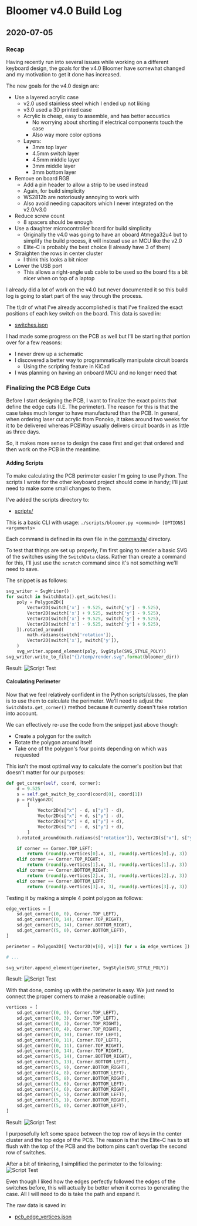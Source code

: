 # Bloomer v4.0 Build Log

## 2020-07-05

### Recap

Having recently run into several issues while working on a different keyboard
design, the goals for the v4.0 Bloomer have somewhat changed and my motivation
to get it done has increased.

The new goals for the v4.0 design are:
- Use a layered acrylic case
    - v2.0 used stainless steel which I ended up not liking
    - v3.0 used a 3D printed case
    - Acrylic is cheap, easy to assemble, and has better acoustics
        - No worrying about shorting if electrical components touch the case
        - Also way more color options
    - Layers:
        - 3mm top layer
        - 4.5mm switch layer
        - 4.5mm middle layer
        - 3mm middle layer
        - 3mm bottom layer
- Remove on board RGB
    - Add a pin header to allow a strip to be used instead
    - Again, for build simplicity
    - WS2812b are notoriously annoying to work with
    - Also avoid needing capacitors which I never integrated on the v2.0/v3.0
- Reduce screw count
    - 8 spacers should be enough
- Use a daughter microcontroller board for build simplicity
    - Originally the v4.0 was going to have an oboard Atmega32u4 but to simplify
      the build process, it will instead use an MCU like the v2.0
    - Elite-C is probably the best choice (I already have 3 of them)
- Straighten the rows in center cluster
    - I think this looks a bit nicer
- Lower the USB port
    - This allows a right-angle usb cable to be used so the board fits a bit
      nicer when on top of a laptop

I already did a lot of work on the v4.0 but never documented it so this build
log is going to start part of the way through the process.

The tl;dr of what I've already accomplished is that I've finalized the exact
positions of each key switch on the board. This data is saved in:

- [switches.json](../data/switches.json)

I had made some progress on the PCB as well but I'll be starting that portion
over for a few reasons:
- I never drew up a schematic
- I discovered a better way to programmatically manipulate circuit boards
    - Using the scripting feature in KiCad
- I was planning on having an onboard MCU and no longer need that

### Finalizing the PCB Edge Cuts

Before I start designing the PCB, I want to finalize the exact points that
define the edge cuts (I.E. The perimeter). The reason for this is that the case
takes much longer to have manufactured than the PCB. In general, when ordering
laser cut acrylic from Ponoko, it takes around two weeks for it to be delivered
whereas PCBWay usually delivers circuit boards in as little as three days.

So, it makes more sense to design the case first and get that ordered and then
work on the PCB in the meantime.

#### Adding Scripts

To make calculating the PCB perimeter easier I'm going to use Python. The
scripts I wrote for the other keyboard project should come in handy; I'll just
need to make some small changes to them.

I've added the scripts directory to:
- [scripts/](../scripts)

This is a basic CLI with usage:
`./scripts/bloomer.py <command> [OPTIONS] <arguments>`

Each command is defined in its own file in the
[commands/](../scripts/commands)
directory.

To test that things are set up properly, I'm first going to render a basic SVG
of the switches using the `SwitchData` class. Rather than create a command for
this, I'll just use the `scratch` command since it's not something we'll need
to save.

The snippet is as follows:

```python
svg_writer = SvgWriter()
for switch in SwitchData().get_switches():
    poly = Polygon2D([
        Vector2D(switch['x'] - 9.525, switch['y'] - 9.525),
        Vector2D(switch['x'] + 9.525, switch['y'] - 9.525),
        Vector2D(switch['x'] + 9.525, switch['y'] + 9.525),
        Vector2D(switch['x'] - 9.525, switch['y'] + 9.525),
    ]).rotated_around(
        math.radians(switch['rotation']),
        Vector2D(switch['x'], switch['y']),
    )
    svg_writer.append_element(poly, SvgStyle(SVG_STYLE_POLY))
svg_writer.write_to_file("{}/temp/render.svg".format(bloomer_dir))
```

Result:
![Script Test](./script_test_1.svg)

#### Calculating Perimeter

Now that we feel relatively confident in the Python scripts/classes, the plan
is to use them to calculate the perimeter. We'll need to adjust the
`SwitchData.get_corner()` method because it currently doesn't take rotation
into account.

We can effectively re-use the code from the snippet just above though:
- Create a polygon for the switch
- Rotate the polygon around itself
- Take one of the polygon's four points depending on which was requested

This isn't the most optimal way to calculate the corner's position but that
doesn't matter for our purposes:

```python
def get_corner(self, coord, corner):
    d = 9.525
    s = self.get_switch_by_coord(coord[0], coord[1])
    p = Polygon2D(
        [
            Vector2D(s["x"] - d, s["y"] - d),
            Vector2D(s["x"] + d, s["y"] - d),
            Vector2D(s["x"] + d, s["y"] + d),
            Vector2D(s["x"] - d, s["y"] + d),
        ]
    ).rotated_around(math.radians(s["rotation"]), Vector2D(s["x"], s["y"]))

    if corner == Corner.TOP_LEFT:
        return (round(p.vertices[0].x, 3), round(p.vertices[0].y, 3))
    elif corner == Corner.TOP_RIGHT:
        return (round(p.vertices[1].x, 3), round(p.vertices[1].y, 3))
    elif corner == Corner.BOTTOM_RIGHT:
        return (round(p.vertices[2].x, 3), round(p.vertices[2].y, 3))
    elif corner == Corner.BOTTOM_LEFT:
        return (round(p.vertices[3].x, 3), round(p.vertices[3].y, 3))
```

Testing it by making a simple 4 point polygon as follows:
```python
edge_vertices = [
    sd.get_corner((0, 0), Corner.TOP_LEFT),
    sd.get_corner((0, 14), Corner.TOP_RIGHT),
    sd.get_corner((5, 14), Corner.BOTTOM_RIGHT),
    sd.get_corner((5, 0), Corner.BOTTOM_LEFT),
]

perimeter = Polygon2D([ Vector2D(v[0], v[1]) for v in edge_vertices ])

# ...

svg_writer.append_element(perimeter, SvgStyle(SVG_STYLE_POLY))
```

Result:
![Script Test](./script_test_2.svg)

With that done, coming up with the perimeter is easy. We just need to connect
the proper corners to make a reasonable outline:
```python
vertices = [
    sd.get_corner((0, 0), Corner.TOP_LEFT),
    sd.get_corner((0, 3), Corner.TOP_LEFT),
    sd.get_corner((0, 3), Corner.TOP_RIGHT),
    sd.get_corner((0, 4), Corner.TOP_RIGHT),
    sd.get_corner((0, 10), Corner.TOP_LEFT),
    sd.get_corner((0, 11), Corner.TOP_LEFT),
    sd.get_corner((0, 11), Corner.TOP_RIGHT),
    sd.get_corner((0, 14), Corner.TOP_RIGHT),
    sd.get_corner((5, 14), Corner.BOTTOM_RIGHT),
    sd.get_corner((5, 13), Corner.BOTTOM_LEFT),
    sd.get_corner((5, 9), Corner.BOTTOM_RIGHT),
    sd.get_corner((4, 8), Corner.BOTTOM_LEFT),
    sd.get_corner((5, 8), Corner.BOTTOM_RIGHT),
    sd.get_corner((5, 6), Corner.BOTTOM_LEFT),
    sd.get_corner((4, 6), Corner.BOTTOM_RIGHT),
    sd.get_corner((5, 5), Corner.BOTTOM_LEFT),
    sd.get_corner((5, 1), Corner.BOTTOM_RIGHT),
    sd.get_corner((5, 0), Corner.BOTTOM_LEFT),
]
```

Result:
![Script Test](./pcb_perimeter_1.svg)

I purposefully left some space between the top row of keys in the center
cluster and the top edge of the PCB. The reason is that the Elite-C has to sit
flush with the top of the PCB and the bottom pins can't overlap the second row
of switches.

After a bit of tinkering, I simplified the perimeter to the following:
![Script Test](./pcb_perimeter_2.svg)

Even though I liked how the edges perfectly followed the edges of the switches
before, this will actually be better when it comes to generating the case. All
I will need to do is take the path and expand it.

The raw data is saved in:
- [pcb_edge_vertices.json](../data/pcb_edge_vertices.json)


